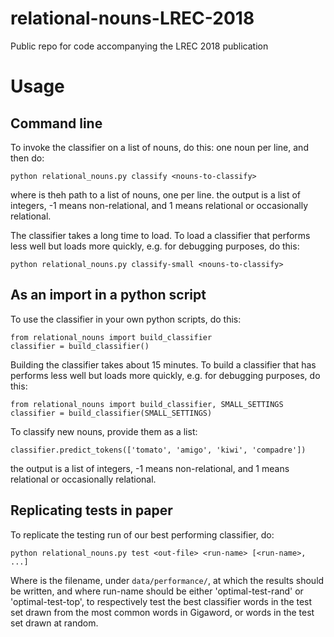# relational-nouns-LREC-2018
Public repo for code accompanying the LREC 2018 publication

# Usage

## Command line
To invoke the classifier on a list of nouns, do this:
one noun per line, and then do:

    python relational_nouns.py classify <nouns-to-classify>

where <nouns-to-classify> is theh path to a list of nouns, one per line.
the output is a list of integers, -1 means non-relational, and 1 means
relational or occasionally relational.

The classifier takes a long time to load.  To load a classifier that performs
less well but loads more quickly, e.g. for debugging purposes, do this:

    python relational_nouns.py classify-small <nouns-to-classify>



## As an import in a python script
To use the classifier in your own python scripts, do this:

    from relational_nouns import build_classifier
    classifier = build_classifier()

Building the classifier takes about 15 minutes.  To build a classifier that
has performs less well but loads more quickly, e.g. for debugging purposes,
do this:

    from relational_nouns import build_classifier, SMALL_SETTINGS
    classifier = build_classifier(SMALL_SETTINGS)

To classify new nouns, provide them as a list:

    classifier.predict_tokens(['tomato', 'amigo', 'kiwi', 'compadre'])

the output is a list of integers, -1 means non-relational, and 1 means
relational or occasionally relational.



## Replicating tests in paper
To replicate the testing run of our best performing classifier, do:

    python relational_nouns.py test <out-file> <run-name> [<run-name>, ...]

Where <out-file> is the filename, under `data/performance/`, at which the
results should be written, and where run-name should be either
'optimal-test-rand' or 'optimal-test-top', to respectively test the best
classifier words in the test set drawn from the most common words in
Gigaword, or words in the test set drawn at random.


